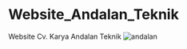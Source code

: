 # Website_Andalan_Teknik
Website Cv. Karya Andalan Teknik 
![andalan](https://user-images.githubusercontent.com/37375461/149167270-e3088e1b-5a6b-4a47-beb7-977b4cfa2410.jpg)
